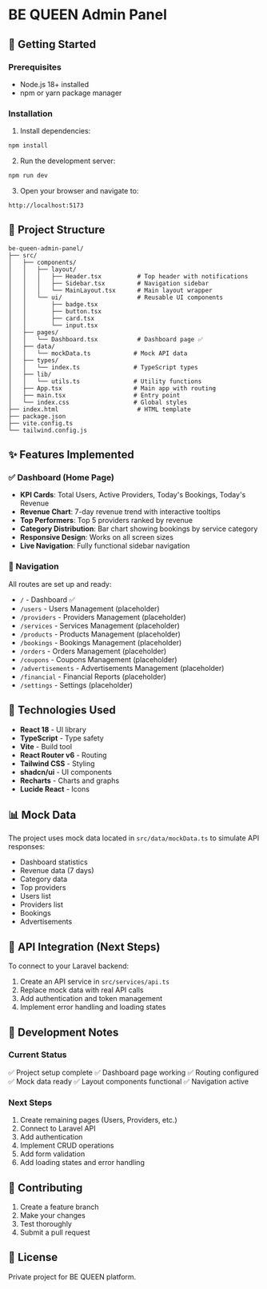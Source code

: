 # BE QUEEN Admin Panel

## 🚀 Getting Started

### Prerequisites
- Node.js 18+ installed
- npm or yarn package manager

### Installation

1. Install dependencies:
```bash
npm install
```

2. Run the development server:
```bash
npm run dev
```

3. Open your browser and navigate to:
```
http://localhost:5173
```

## 📁 Project Structure

```
be-queen-admin-panel/
├── src/
│   ├── components/
│   │   ├── layout/
│   │   │   ├── Header.tsx          # Top header with notifications
│   │   │   ├── Sidebar.tsx         # Navigation sidebar
│   │   │   └── MainLayout.tsx      # Main layout wrapper
│   │   └── ui/                     # Reusable UI components
│   │       ├── badge.tsx
│   │       ├── button.tsx
│   │       ├── card.tsx
│   │       └── input.tsx
│   ├── pages/
│   │   └── Dashboard.tsx           # Dashboard page ✅
│   ├── data/
│   │   └── mockData.ts            # Mock API data
│   ├── types/
│   │   └── index.ts               # TypeScript types
│   ├── lib/
│   │   └── utils.ts               # Utility functions
│   ├── App.tsx                    # Main app with routing
│   ├── main.tsx                   # Entry point
│   └── index.css                  # Global styles
├── index.html                      # HTML template
├── package.json
├── vite.config.ts
└── tailwind.config.js
```

## ✨ Features Implemented

### ✅ Dashboard (Home Page)
- **KPI Cards**: Total Users, Active Providers, Today's Bookings, Today's Revenue
- **Revenue Chart**: 7-day revenue trend with interactive tooltips
- **Top Performers**: Top 5 providers ranked by revenue
- **Category Distribution**: Bar chart showing bookings by service category
- **Responsive Design**: Works on all screen sizes
- **Live Navigation**: Fully functional sidebar navigation

### 🔄 Navigation
All routes are set up and ready:
- `/` - Dashboard ✅
- `/users` - Users Management (placeholder)
- `/providers` - Providers Management (placeholder)
- `/services` - Services Management (placeholder)
- `/products` - Products Management (placeholder)
- `/bookings` - Bookings Management (placeholder)
- `/orders` - Orders Management (placeholder)
- `/coupons` - Coupons Management (placeholder)
- `/advertisements` - Advertisements Management (placeholder)
- `/financial` - Financial Reports (placeholder)
- `/settings` - Settings (placeholder)

## 🎨 Technologies Used

- **React 18** - UI library
- **TypeScript** - Type safety
- **Vite** - Build tool
- **React Router v6** - Routing
- **Tailwind CSS** - Styling
- **shadcn/ui** - UI components
- **Recharts** - Charts and graphs
- **Lucide React** - Icons

## 📊 Mock Data

The project uses mock data located in `src/data/mockData.ts` to simulate API responses:
- Dashboard statistics
- Revenue data (7 days)
- Category data
- Top providers
- Users list
- Providers list
- Bookings
- Advertisements

## 🔌 API Integration (Next Steps)

To connect to your Laravel backend:

1. Create an API service in `src/services/api.ts`
2. Replace mock data with real API calls
3. Add authentication and token management
4. Implement error handling and loading states

## 📝 Development Notes

### Current Status
✅ Project setup complete
✅ Dashboard page working
✅ Routing configured
✅ Mock data ready
✅ Layout components functional
✅ Navigation active

### Next Steps
1. Create remaining pages (Users, Providers, etc.)
2. Connect to Laravel API
3. Add authentication
4. Implement CRUD operations
5. Add form validation
6. Add loading states and error handling

## 🤝 Contributing

1. Create a feature branch
2. Make your changes
3. Test thoroughly
4. Submit a pull request

## 📄 License

Private project for BE QUEEN platform.
